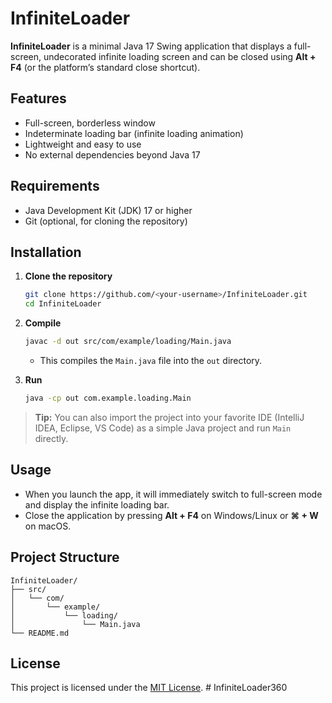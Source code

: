 # InfiniteLoader

**InfiniteLoader** is a minimal Java 17 Swing application that displays a full-screen, undecorated infinite loading screen and can be closed using **Alt + F4** (or the platform’s standard close shortcut).

## Features

* Full-screen, borderless window
* Indeterminate loading bar (infinite loading animation)
* Lightweight and easy to use
* No external dependencies beyond Java 17

## Requirements

* Java Development Kit (JDK) 17 or higher
* Git (optional, for cloning the repository)

## Installation

1. **Clone the repository**

   ```bash
   git clone https://github.com/<your-username>/InfiniteLoader.git
   cd InfiniteLoader
   ```

2. **Compile**

   ```bash
   javac -d out src/com/example/loading/Main.java
   ```

   * This compiles the `Main.java` file into the `out` directory.

3. **Run**

   ```bash
   java -cp out com.example.loading.Main
   ```

> **Tip:** You can also import the project into your favorite IDE (IntelliJ IDEA, Eclipse, VS Code) as a simple Java project and run `Main` directly.

## Usage

* When you launch the app, it will immediately switch to full-screen mode and display the infinite loading bar.
* Close the application by pressing **Alt + F4** on Windows/Linux or **⌘ + W** on macOS.

## Project Structure

```
InfiniteLoader/
├── src/
│   └── com/
│       └── example/
│           └── loading/
│               └── Main.java
└── README.md
```

## License

This project is licensed under the [MIT License](LICENSE).
#   I n f i n i t e L o a d e r 3 6 0  
 